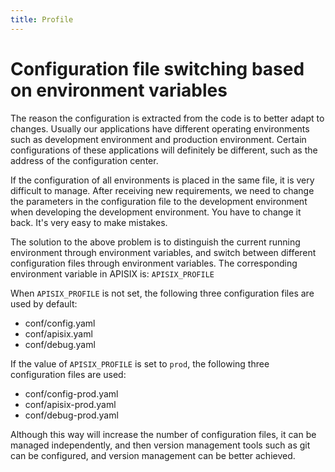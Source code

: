 ```yaml
---
title: Profile
---
```


<!--
#
# Licensed to the Apache Software Foundation (ASF) under one or more
# contributor license agreements.  See the NOTICE file distributed with
# this work for additional information regarding copyright ownership.
# The ASF licenses this file to You under the Apache License, Version 2.0
# (the "License"); you may not use this file except in compliance with
# the License.  You may obtain a copy of the License at
#
#     http://www.apache.org/licenses/LICENSE-2.0
#
# Unless required by applicable law or agreed to in writing, software
# distributed under the License is distributed on an "AS IS" BASIS,
# WITHOUT WARRANTIES OR CONDITIONS OF ANY KIND, either express or implied.
# See the License for the specific language governing permissions and
# limitations under the License.
#
-->

# Configuration file switching based on environment variables

The reason the configuration is extracted from the code is to better adapt to changes. Usually our applications have different
operating environments such as development environment and production environment. Certain configurations of these applications
will definitely be different, such as the address of the configuration center.

If the configuration of all environments is placed in the same file, it is very difficult to manage. After receiving new
requirements, we need to change the parameters in the configuration file to the development environment when developing the
development environment. You have to change it back. It's very easy to make mistakes.

The solution to the above problem is to distinguish the current running environment through environment variables, and switch
between different configuration files through environment variables. The corresponding environment variable in APISIX is: `APISIX_PROFILE`

When `APISIX_PROFILE` is not set, the following three configuration files are used by default:

* conf/config.yaml
* conf/apisix.yaml
* conf/debug.yaml

If the value of `APISIX_PROFILE` is set to `prod`, the following three configuration files are used:

* conf/config-prod.yaml
* conf/apisix-prod.yaml
* conf/debug-prod.yaml

Although this way will increase the number of configuration files, it can be managed independently, and then version management
tools such as git can be configured, and version management can be better achieved.
